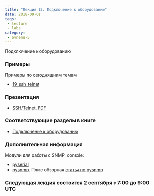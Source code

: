 ```yaml
---
title: "Лекция 13. Подключение к оборудованию"
date: 2018-09-01
tags:
 - lecture
 - labs
category:
 - pyneng-5
---
```


Подключение к оборудованию

### Примеры

Примеры по сегодняшним темам:

* [19_ssh_telnet](https://github.com/pyneng/pyneng-online-jan-apr-2018/tree/master/examples/19_ssh_telnet)

### Презентация

* [SSH/Telnet](https://gitpitch.com/natenka/pyneng-slides/py3-ssh-telnet). [PDF](https://github.com/pyneng/pyneng-online-jan-apr-2018/raw/master/presentations/19_ssh_telnet.pdf)


### Соответствующие разделы в книге

* [Подключение к оборудованию](https://natenka.gitbook.io/pyneng/part_v/19_ssh_telnet)

### Дополнительная информация

Модули для работы с SNMP, console:

* [pyserial](https://pythonhosted.org/pyserial/)
* [pysnmp](http://pysnmp.sourceforge.net/). Плюс обзорная [статья по pysnmp](https://pynet.twb-tech.com/blog/snmp/python-snmp-intro.html)

### Следующая лекция состоится 2 сентября с 7:00 до 9:00 UTC

